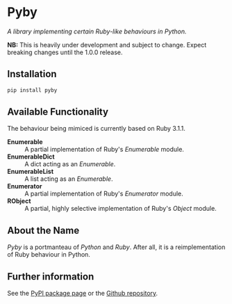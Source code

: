 # Pyby

_A library implementing certain Ruby-like behaviours in Python._

**NB:** This is heavily under development and subject to change. Expect breaking changes until the 1.0.0 release.

## Installation

```sh
pip install pyby
```

## Available Functionality

The behaviour being mimiced is currently based on Ruby 3.1.1.

<dl>
  <dt><strong>Enumerable</strong></dt>
  <dd>A partial implementation of Ruby's <em>Enumerable</em> module.</dd>
  <dt><strong>EnumerableDict</strong></dt>
  <dd>A dict acting as an <em>Enumerable</em>.</dd>
  <dt><strong>EnumerableList</strong></dt>
  <dd>A list acting as an <em>Enumerable</em>.</dd>
  <dt><strong>Enumerator</strong></dt>
  <dd>A partial implementation of Ruby's <em>Enumerator</em> module.</dd>
  <dt><strong>RObject</strong></dt>
  <dd>A partial, highly selective implementation of Ruby's <em>Object</em> module.</dd>
</dl>

## About the Name

_Pyby_ is a portmanteau of _Python_ and _Ruby_. After all, it is a reimplementation of Ruby behaviour in Python.

## Further information

See the [PyPI package page](https://pypi.org/project/pyby) or the [Github repository](https://github.com/DevL/Pyby).
